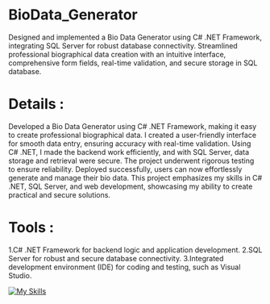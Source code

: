 # BioData_Generator
Designed and implemented a Bio Data Generator using C# .NET Framework, integrating SQL Server for robust database connectivity. Streamlined professional biographical data creation with an intuitive interface, comprehensive form fields, real-time validation, and secure storage in SQL database.

# Details :
Developed a Bio Data Generator using C# .NET Framework, making it easy to create professional biographical data. I created a user-friendly interface for smooth data entry, ensuring accuracy with real-time validation. Using C# .NET, I made the backend work efficiently, and with SQL Server, data storage and retrieval were secure. The project underwent rigorous testing to ensure reliability. Deployed successfully, users can now effortlessly generate and manage their bio data. This project emphasizes my skills in C# .NET, SQL Server, and web development, showcasing my ability to create practical and secure solutions.

# Tools :
1.C# .NET Framework for backend logic and application development.
2.SQL Server for robust and secure database connectivity.
3.Integrated development environment (IDE) for coding and testing, such as Visual Studio.

[![My Skills](https://skillicons.dev/icons?i=cs)](https://skillicons.dev)
